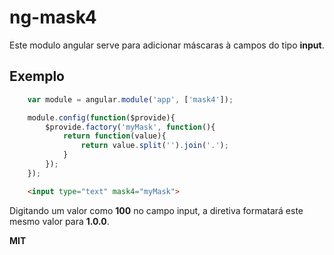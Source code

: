# ng-mask4

Este modulo angular serve para adicionar máscaras à campos do tipo **input**.

## Exemplo
```javascript
    var module = angular.module('app', ['mask4']);

    module.config(function($provide){
        $provide.factory('myMask', function(){
            return function(value){
                return value.split('').join('.'); 
            }
        });
    });
```

```html
    <input type="text" mask4="myMask"> 
```

Digitando um valor como **100** no campo  input,  a diretiva formatará este mesmo valor para **1.0.0**.

**MIT**